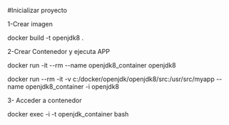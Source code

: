 #Inicializar proyecto 

1-Crear imagen 

docker build -t openjdk8 . 

2-Crear Contenedor y ejecuta APP

docker run -it --rm --name openjdk8_container openjdk8

docker run --rm -it -v c:/docker/openjdk/openjdk8/src:/usr/src/myapp --name openjdk8_container -i openjdk8


3- Acceder a contenedor

docker exec -i -t openjdk_container bash